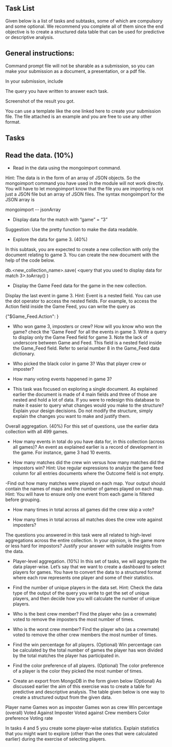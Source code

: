 ## Task List

Given below is a list of tasks and subtasks, some of which are compulsory and some optional. We recommend you complete all of them since the end objective is to create a structured data table that can be used for predictive or descriptive analysis. 

 

## General instructions: 

Command prompt file will not be sharable as a submission, so you can make your submission as a document, a presentation, or a pdf file. 

In your submission, include

The query you have written to answer each task. 

Screenshot of the result you got. 

You can use a template like the one linked here to create your submission file. The file attached is an example and you are free to use any other format. 

 
## Tasks 

 

## Read the data. (10%)

- Read in the data using the mongoimport command.

Hint: The data is in the form of an array of JSON objects. So the mongoimport command you have used in the module will not work directly. You will have to let mongoimport know that the file you are importing is not just a JSON file but an array of JSON files. The syntax mongoimport for the JSON array is
 
mongoimport <usual mongo import command> -- jsonArray
 

- Display data for the match with “game” = “3”

Suggestion: Use the pretty function to make the data readable.
 

- Explore the data for game 3. (40%)

In this subtask, you are expected to create a new collection with only the document relating to game 3. You can create the new document with the help of the code below. 

db.<new_collection_name>.save( <query that you used to display data for match 3>.toArray()  )
 

- Display the Game Feed data for the game in the new collection.
 

Display the last event in game 3.
Hint: Event is a nested field. You can use the dot operator to access the nested fields. For example, to access the Action field inside the Game Feed, you can write the query as

{"$Game_Feed.Action": <condition>}
 

- Who won game 3, imposters or crew?
How will you know who won the game? check the 'Game Feed' for all the events in game 3. 
Write a query to display only the Game Feed field for game 3. Note the lack of underscore between Game and Feed. This field is a nested field inside the Game_Feed field. Refer to serial number 8 in the Game_Feed data dictionary.
 

- Who picked the black color in game 3? Was that player crew or imposter?
 

- How many voting events happened in game 3?
 

- This task was focused on exploring a single document. As explained earlier the document is made of 4 main fields and three of those are nested and hold a lot of data.
If you were to redesign this database to make it easier to query what changes would you make to the structure? Explain your design decisions. Do not modify the structure, simply explain the changes you want to make and justify them.
 

Overall aggregation. (40%)
For this set of questions, use the earlier data collection with all 499 games.
 

- How many events in total do you have data for, in this collection (across all games)? 
An event as explained earlier is a record of development in the game. For instance, game 3 had 10 events. 

- How many matches did the crew win versus how many matches did the impostors win?
Hint: Use regular expressions to analyze the game feed column for all entries documents where the Outcome field is not empty. 

-Find out how many matches were played on each map. Your output should contain the names of maps and the number of games played on each map. 
Hint: You will have to ensure only one event from each game is filtered before grouping. 

- How many times in total across all games did the crew skip a vote? 

- How many times in total across all matches does the crew vote against imposters?
 

The questions you answered in this task were all related to high-level aggregations across the entire collection. In your opinion, is the game more or less hard for impostors? Justify your answer with suitable insights from the data.
 

- Player-level aggregation. (10%)
In this set of tasks, we will aggregate the data player-wise. Let’s say that we want to create a dashboard to select players for games. You have to convert the data to a structured format where each row represents one player and some of their statistics.

- Find the number of unique players in the data set.
Hint: Check the data type of the output of the query you write to get the set of unique players, and then decide how you will calculate the number of unique players.  

- Who is the best crew member?
Find the player who (as a crewmate) voted to remove the imposters the most number of times. 

- Who is the worst crew member?
Find the player who (as a crewmate) voted to remove the other crew members the most number of times. 

- Find the win percentage for all players. (Optional)
Win percentage can be calculated by the total number of games the player has won divided by the total matches the player has participated in. 

- Find the color preference of all players. (Optional)
The color preference of a player is the color they picked the most number of times.

- Create an export from MongoDB in the form given below (Optional)
As discussed earlier the aim of this exercise was to create a table for predictive and descriptive analysis. The table given below is one way to create a structured output from the given data. 
 
Player name 	Games won as imposter	Games won as crew	Win percentage (overall)	Voted Against Imposter	Voted against Crew members 	Color preference 	Voting rate
 	 	 	 	 	 	 	 


 

In tasks 4 and 5 you create some player-wise statistics. Explain statistics that you might want to explore (other than the ones that were calculated earlier) during the exercise of selecting players. 